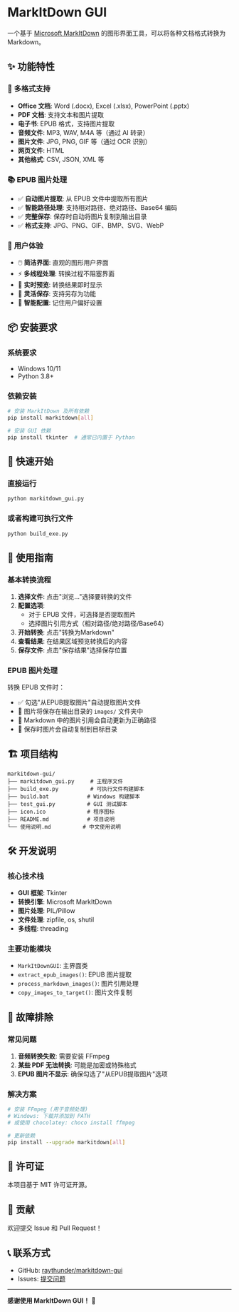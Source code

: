 # MarkItDown GUI

一个基于 [Microsoft MarkItDown](https://github.com/microsoft/markitdown) 的图形界面工具，可以将各种文档格式转换为 Markdown。

## ✨ 功能特性

### 🔄 **多格式支持**
- **Office 文档**: Word (.docx), Excel (.xlsx), PowerPoint (.pptx)
- **PDF 文档**: 支持文本和图片提取
- **电子书**: EPUB 格式，支持图片提取
- **音频文件**: MP3, WAV, M4A 等（通过 AI 转录）
- **图片文件**: JPG, PNG, GIF 等（通过 OCR 识别）
- **网页文件**: HTML
- **其他格式**: CSV, JSON, XML 等

### 📚 **EPUB 图片处理**
- ✅ **自动图片提取**: 从 EPUB 文件中提取所有图片
- ✅ **智能路径处理**: 支持相对路径、绝对路径、Base64 编码
- ✅ **完整保存**: 保存时自动将图片复制到输出目录
- ✅ **格式支持**: JPG、PNG、GIF、BMP、SVG、WebP

### 🎯 **用户体验**
- 🖱️ **简洁界面**: 直观的图形用户界面
- ⚡ **多线程处理**: 转换过程不阻塞界面
- 📝 **实时预览**: 转换结果即时显示
- 💾 **灵活保存**: 支持另存为功能
- 🔧 **智能配置**: 记住用户偏好设置

## 📦 安装要求

### 系统要求
- Windows 10/11
- Python 3.8+

### 依赖安装
```bash
# 安装 MarkItDown 及所有依赖
pip install markitdown[all]

# 安装 GUI 依赖
pip install tkinter  # 通常已内置于 Python
```

## 🚀 快速开始

### 直接运行
```bash
python markitdown_gui.py
```

### 或者构建可执行文件
```bash
python build_exe.py
```

## 📖 使用指南

### 基本转换流程
1. **选择文件**: 点击"浏览..."选择要转换的文件
2. **配置选项**: 
   - 对于 EPUB 文件，可选择是否提取图片
   - 选择图片引用方式（相对路径/绝对路径/Base64）
3. **开始转换**: 点击"转换为Markdown"
4. **查看结果**: 在结果区域预览转换后的内容
5. **保存文件**: 点击"保存结果"选择保存位置

### EPUB 图片处理
转换 EPUB 文件时：
- ✅ 勾选"从EPUB提取图片"自动提取图片文件
- 📁 图片将保存在输出目录的 `images/` 文件夹中
- 🔗 Markdown 中的图片引用会自动更新为正确路径
- 💾 保存时图片会自动复制到目标目录

## 🏗️ 项目结构

```
markitdown-gui/
├── markitdown_gui.py     # 主程序文件
├── build_exe.py          # 可执行文件构建脚本
├── build.bat            # Windows 构建脚本
├── test_gui.py          # GUI 测试脚本
├── icon.ico             # 程序图标
├── README.md            # 项目说明
└── 使用说明.md          # 中文使用说明
```

## 🛠️ 开发说明

### 核心技术栈
- **GUI 框架**: Tkinter
- **转换引擎**: Microsoft MarkItDown
- **图片处理**: PIL/Pillow
- **文件处理**: zipfile, os, shutil
- **多线程**: threading

### 主要功能模块
- `MarkItDownGUI`: 主界面类
- `extract_epub_images()`: EPUB 图片提取
- `process_markdown_images()`: 图片引用处理
- `copy_images_to_target()`: 图片文件复制

## 🐛 故障排除

### 常见问题
1. **音频转换失败**: 需要安装 FFmpeg
2. **某些 PDF 无法转换**: 可能是加密或特殊格式
3. **EPUB 图片不显示**: 确保勾选了"从EPUB提取图片"选项

### 解决方案
```bash
# 安装 FFmpeg (用于音频处理)
# Windows: 下载并添加到 PATH
# 或使用 chocolatey: choco install ffmpeg

# 更新依赖
pip install --upgrade markitdown[all]
```

## 📄 许可证

本项目基于 MIT 许可证开源。

## 🤝 贡献

欢迎提交 Issue 和 Pull Request！

## 📞 联系方式

- GitHub: [raythunder/markitdown-gui](https://github.com/raythunder/markitdown-gui)
- Issues: [提交问题](https://github.com/raythunder/markitdown-gui/issues)

---

**感谢使用 MarkItDown GUI！** 🎉 